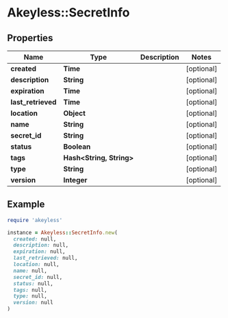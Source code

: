 # Akeyless::SecretInfo

## Properties

| Name | Type | Description | Notes |
| ---- | ---- | ----------- | ----- |
| **created** | **Time** |  | [optional] |
| **description** | **String** |  | [optional] |
| **expiration** | **Time** |  | [optional] |
| **last_retrieved** | **Time** |  | [optional] |
| **location** | **Object** |  | [optional] |
| **name** | **String** |  | [optional] |
| **secret_id** | **String** |  | [optional] |
| **status** | **Boolean** |  | [optional] |
| **tags** | **Hash&lt;String, String&gt;** |  | [optional] |
| **type** | **String** |  | [optional] |
| **version** | **Integer** |  | [optional] |

## Example

```ruby
require 'akeyless'

instance = Akeyless::SecretInfo.new(
  created: null,
  description: null,
  expiration: null,
  last_retrieved: null,
  location: null,
  name: null,
  secret_id: null,
  status: null,
  tags: null,
  type: null,
  version: null
)
```

